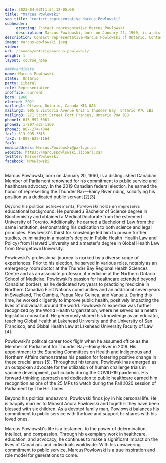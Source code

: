 ```yaml
---
date: 2023-04-02T11:54:12-05:00
title: "Marcus Powlowski"
seo_title: "contact representative Marcus Powlowski"
subheader:
     greeting: Contact representative Marcus Powlowski
     description: Marcus Powlowski, born on January 20, 1960, is a distinguished Canadian Member of Parliament renowned for his commitment to public service and healthcare advocacy.
description: Contact representative Marcus Powlowski of Ontario. Contact information for Marcus Powlowski includes email address, phone number, and mailing address.
image: marcus-powlowski.jpeg
video:
url: /canada/ontario/marcus-powlowski/
weight: 1
layout: course_home

####candidate
name: Marcus Powlowski
state:	Ontario
party: Liberal
role: Representative
inoffice: current
born: 1960
elected: 2021
mailing1: Ottawa, Ontario, Canada K1A 0A6
mailing2: 905 E Victoria Avenue Unit 1 Thunder Bay, Ontario P7C 1B3
mailing3: 271 Scott Street Fort Frances, Ontario P9A 1G8
phone1: 613-992-3061
phone2: 1-807-625-1160
phone3: 807-274-4344
fax1: 613-995-3515
fax2: 1-807-625-1164
fax3:
emailaddress: Marcus.Powlowski@parl.gc.ca
website: https://marcuspowlowski.libparl.ca/
twitter: MarcusPowlowski
facebook: MPowlowski
---
```


Marcus Powlowski, born on January 20, 1960, is a distinguished Canadian Member of Parliament renowned for his commitment to public service and healthcare advocacy. In the 2019 Canadian federal election, he earned the honor of representing the Thunder Bay—Rainy River riding, solidifying his position as a dedicated public servant [2][3].

Beyond his political achievements, Powlowski holds an impressive educational background. He pursued a Bachelor of Science degree in Biochemistry and obtained a Medical Doctorate from the esteemed University of Toronto. Additionally, he earned a Bachelor of Law from the same institution, demonstrating his dedication to both science and legal principles. Powlowski's thirst for knowledge led him to pursue further studies, culminating in a master's degree in Public Health (Health Law and Policy) from Harvard University and a master's degree in Global Health Law from Georgetown University.

Powlowski's professional journey is marked by a diverse range of experiences. Prior to his election, he served in various roles, notably as an emergency room doctor at the Thunder Bay Regional Health Sciences Centre and as an associate professor of medicine at the Northern Ontario School of Medicine. Powlowski's passion for healthcare extended beyond Canadian borders, as he dedicated two years to practicing medicine in Northern Canadian First Nations communities and an additional seven years in Swaziland, The Gambia, Papua New Guinea, and Vanuatu. During this time, he worked diligently to improve public health, positively impacting the lives of individuals around the world. Powlowski's expertise was further recognized by the World Health Organization, where he served as a health legislation consultant. He generously shared his knowledge as an educator, teaching Global Health at Lakehead University and the University of San Francisco, and Global Health Law at Lakehead University Faculty of Law [4].

Powlowski's political career took flight when he assumed office as the Member of Parliament for Thunder Bay—Rainy River in 2019. His appointment to the Standing Committees on Health and Indigenous and Northern Affairs demonstrates his passion for fostering positive change in these crucial areas [5]. Throughout his tenure, Powlowski has emerged as an outspoken advocate for the utilization of human challenge trials in vaccine development, particularly during the COVID-19 pandemic. His forward-thinking approach and dedication to public healthcare earned him recognition as one of the 25 MPs to watch during the Fall 2020 session of Parliament by The Hill Times.

Beyond his political endeavors, Powlowski finds joy in his personal life. He is happily married to Mirasol Añora Powlowski and together they have been blessed with six children. As a devoted family man, Powlowski balances his commitment to public service with the love and support he shares with his loved ones.

Marcus Powlowski's life is a testament to the power of determination, intellect, and compassion. Through his exemplary work in healthcare, education, and advocacy, he continues to make a significant impact on the lives of Canadians and individuals worldwide. With his unwavering commitment to public service, Marcus Powlowski is a true inspiration and role model for generations to come.
